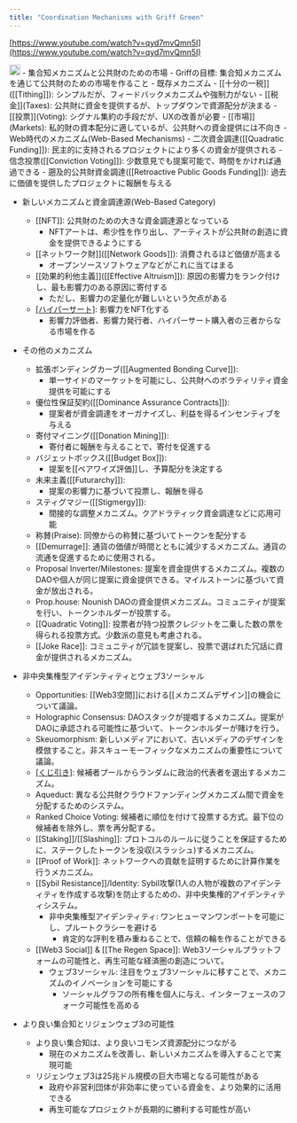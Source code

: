 ```yaml
---
title: "Coordination Mechanisms with Griff Green"
---
```


[https://www.youtube.com/watch?v=qyd7mvQmn5I](https://www.youtube.com/watch?v=qyd7mvQmn5I)

<img src='https://scrapbox.io/api/pages/nishio/claude/icon' alt='claude.icon' height="19.5"/>
- 集合知メカニズムと公共財のための市場
    - Griffの目標: 集合知メカニズムを通じて公共財のための市場を作ること
    - 既存メカニズム
        - [[十分の一税]]([[Tithing]]): シンプルだが、フィードバックメカニズムや強制力がない
        - [[税金]](Taxes): 公共財に資金を提供するが、トップダウンで資源配分が決まる
        - [[投票]](Voting): シグナル集約の手段だが、UXの改善が必要
        - [[市場]](Markets): 私的財の資本配分に適しているが、公共財への資金提供には不向き
    - Web時代のメカニズム(Web-Based Mechanisms)
        - 二次資金調達([[Quadratic Funding]]): 民主的に支持されるプロジェクトにより多くの資金が提供される
        - 信念投票([[Conviction Voting]]): 少数意見でも提案可能で、時間をかければ通過できる
        - 遡及的公共財資金調達([[Retroactive Public Goods Funding]]): 過去に価値を提供したプロジェクトに報酬を与える

- 新しいメカニズムと資金調達源(Web-Based Category)
    - [[NFT]]: 公共財のための大きな資金調達源となっている
        - NFTアートは、希少性を作り出し、アーティストが公共財の創造に資金を提供できるようにする
    - [[ネットワーク財]]([[Network Goods]]): 消費されるほど価値が高まる
        - オープンソースソフトウェアなどがこれに当てはまる
    - [[効果的利他主義]]([[Effective Altruism]]): 原因の影響力をランク付けし、最も影響力のある原因に寄付する
        - ただし、影響力の定量化が難しいという欠点がある
    - [[ハイパーサート]]([[HyperCerts]]): 影響力をNFT化する
        - 影響力評価者、影響力発行者、ハイパーサート購入者の三者からなる市場を作る

- その他のメカニズム
    - 拡張ボンディングカーブ([[Augmented Bonding Curve]]):
        - 単一サイドのマーケットを可能にし、公共財へのボラティリティ資金提供を可能にする
    - 優位性保証契約([[Dominance Assurance Contracts]]):
        - 提案者が資金調達をオーガナイズし、利益を得るインセンティブを与える
    - 寄付マイニング([[Donation Mining]]):
        - 寄付者に報酬を与えることで、寄付を促進する
    - バジェットボックス([[Budget Box]]):
        - 提案を[[ペアワイズ評価]]し、予算配分を決定する
    - 未来主義([[Futurarchy]]):
        - 提案の影響力に基づいて投票し、報酬を得る
    - スティグマジー([[Stigmergy]]):
        - 間接的な調整メカニズム。クアドラティック資金調達などに応用可能
    - 称賛(Praise): 同僚からの称賛に基づいてトークンを配分する
    - [[Demurrage]]: 通貨の価値が時間とともに減少するメカニズム。通貨の流通を促進するために使用される。
    - Proposal Inverter/Milestones: 提案を資金提供するメカニズム。複数のDAOや個人が同じ提案に資金提供できる。マイルストーンに基づいて資金が放出される。
    - Prop.house: Nounish DAOの資金提供メカニズム。コミュニティが提案を行い、トークンホルダーが投票する。
    - [[Quadratic Voting]]: 投票者が持つ投票クレジットを二乗した数の票を得られる投票方式。少数派の意見も考慮される。
    - [[Joke Race]]: コミュニティが冗談を提案し、投票で選ばれた冗話に資金が提供されるメカニズム。


- 非中央集権型アイデンティティとウェブ3ソーシャル
    - Opportunities: [[Web3空間]]における[[メカニズムデザイン]]の機会について議論。
    - Holographic Consensus: DAOスタックが提唱するメカニズム。提案がDAOに承認される可能性に基づいて、トークンホルダーが賭けを行う。
    - Skeuomorphism: 新しいメディアにおいて、古いメディアのデザインを模倣すること。非スキューモーフィックなメカニズムの重要性について議論。
    - [[くじ引き]]([[Sortition]]): 候補者プールからランダムに政治的代表者を選出するメカニズム。
    - Aqueduct: 異なる公共財クラウドファンディングメカニズム間で資金を分配するためのシステム。
    - Ranked Choice Voting: 候補者に順位を付けて投票する方式。最下位の候補者を除外し、票を再分配する。
    - [[Staking]]/[[Slashing]]: プロトコルのルールに従うことを保証するために、ステークしたトークンを没収(スラッシュ)するメカニズム。
    - [[Proof of Work]]: ネットワークへの貢献を証明するために計算作業を行うメカニズム。
    - [[Sybil Resistance]]/Identity: Sybil攻撃(1人の人物が複数のアイデンティティを作成する攻撃)を防止するための、非中央集権的アイデンティティシステム。
        - 非中央集権型アイデンティティ: ワンヒューマンワンボートを可能にし、プルートクラシーを避ける
            - 肯定的な評判を積み重ねることで、信頼の輪を作ることができる
    - [[Web3 Social]] & [[The Regen Space]]: Web3ソーシャルプラットフォームの可能性と、再生可能な経済圏の創造について。
        - ウェブ3ソーシャル: 注目をウェブ3ソーシャルに移すことで、メカニズムのイノベーションを可能にする
            - ソーシャルグラフの所有権を個人に与え、インターフェースのフォーク可能性を高める

- より良い集合知とリジェンウェブ3の可能性
    - より良い集合知は、より良いコモンズ資源配分につながる
        - 現在のメカニズムを改善し、新しいメカニズムを導入することで実現可能
    - リジェンウェブ3は25兆ドル規模の巨大市場となる可能性がある
        - 政府や非営利団体が非効率に使っている資金を、より効果的に活用できる
        - 再生可能なプロジェクトが長期的に勝利する可能性が高い
